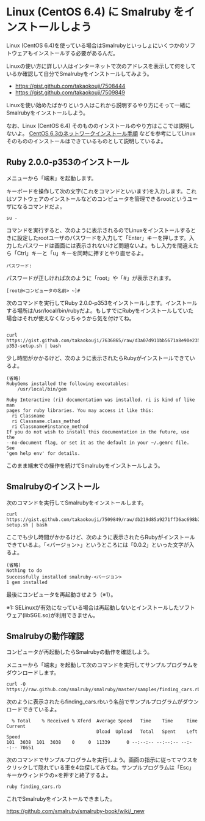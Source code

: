 # Linux (CentOS 6.4) に Smalruby をインストールしよう

Linux (CentOS 6.4)を使っている場合はSmalrubyといっしょにいくつかのソフトウェアもインストールする必要があるんだ。

Linuxの使い方に詳しい人はインターネットで次のアドレスを表示して何をしているか確認して自分でSmalrubyをインストールしてみよう。

* https://gist.github.com/takaokouji/7508444
* https://gist.github.com/takaokouji/7509849

Linuxを使い始めたばかりという人はこれから説明するやり方にそって一緒にSmalrubyをインストールしよう。

なお、Linux (CentOS 6.4) そのもののインストールのやり方はここでは説明しないよ。
[CentOS 6.3のネットワークインストール手順](http://konishi.me/?p=134) などを参考にしてLinuxそのもののインストールはできているものとして説明しているよ。

## Ruby 2.0.0-p353のインストール

メニューから「端末」を起動します。

キーボードを操作して次の文字(これをコマンドといいます)を入力します。これはソフトウェアのインストールなどのコンピュータを管理できるrootというユーザになるコマンドだよ。

```
su -
```

コマンドを実行すると、次のように表示されるのでLinuxをインストールするときに設定したrootユーザのパスワードを入力して「Enter」キーを押します。入力したパスワードは画面には表示されないけど問題ないよ。もし入力を間違えたら「Ctrl」キーと「u」キーを同時に押すとやり直せるよ。

```
パスワード:
```

パスワードが正しければ次のように「root」や「#」が表示されます。

```
[root@<コンピュータの名前> ~]#
```

次のコマンドを実行してRuby 2.0.0-p353をインストールします。インストールする場所は/usr/local/bin/rubyだよ。もしすでにRubyをインストールしていた場合はそれが使えなくなっちゃうから気を付けてね。

```

curl https://gist.github.com/takaokouji/7636865/raw/d3a07d911bb5671a8e90e235d9a06035700cc4c4/ruby.2.0.0-p353-setup.sh | bash
```

少し時間がかかるけど、次のように表示されたらRubyがインストールできているよ。

```
(省略)
RubyGems installed the following executables:
	/usr/local/bin/gem

Ruby Interactive (ri) documentation was installed. ri is kind of like man
pages for ruby libraries. You may access it like this:
  ri Classname
  ri Classname.class_method
  ri Classname#instance_method
If you do not wish to install this documentation in the future, use the
--no-document flag, or set it as the default in your ~/.gemrc file. See
'gem help env' for details.
```

このまま端末での操作を続けてSmalrubyをインストールしよう。

## Smalrubyのインストール

次のコマンドを実行してSmalrubyをインストールします。

```
curl https://gist.github.com/takaokouji/7509849/raw/db219d85a9271ff36ac698b2e1135deeaaab3392/smalruby-setup.sh | bash
```

ここでも少し時間がかかるけど、次のように表示されたらRubyがインストールできているよ。「<バージョン>」というところには「0.0.2」といった文字が入るよ。

```
(省略)
Nothing to do
Successfully installed smalruby-<バージョン>
1 gem installed
```

最後にコンピュータを再起動させよう（※1）。

※1: SELinuxが有効になっている場合は再起動しないとインストールしたソフトウェア(libSGE.so)が利用できません。

## Smalrubyの動作確認

コンピュータが再起動したらSmalrubyの動作を確認しよう。

メニューから「端末」を起動して次のコマンドを実行してサンプルプログラムをダウンロードします。

```
curl -O https://raw.github.com/smalruby/smalruby/master/samples/finding_cars.rb
```

次のように表示されたらfinding_cars.rbいう名前でサンプルプログラムがダウンロードできているよ。

```
  % Total    % Received % Xferd  Average Speed   Time    Time     Time  Current
                                 Dload  Upload   Total   Spent    Left  Speed
101  3038  101  3038    0     0  11339      0 --:--:-- --:--:-- --:--:-- 70651
```

次のコマンドでサンプルプログラムを実行しよう。画面の指示に従ってマウスをクリックして隠れている車を4台探してみてね。サンプルプログラムは「Esc」キーかウィンドウの×を押すと終了するよ。

```
ruby finding_cars.rb
```

これでSmalrubyをインストールできました。

https://github.com/smalruby/smalruby-book/wiki/_new
